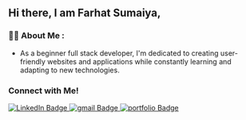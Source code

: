 ## Hi there, I am Farhat Sumaiya,

### :woman_technologist: About Me :
- As a beginner full stack developer, I'm dedicated to creating user-friendly websites and applications while constantly learning and adapting to new technologies.

### Connect with Me!
<div id="badges">
  <a href="[your-linkedin-URL](https://www.linkedin.com/in/farhat-sumaiya-4704b11a3/)">
    <img src="https://img.shields.io/badge/LinkedIn-blue?style=for-the-badge&logo=linkedin&logoColor=white" alt="LinkedIn Badge"/>
  </a>
    <a href="farhat.sumaiya@gmail.com">
    <img src="https://img.shields.io/badge/Gmail-red?style=for-the-badge&logo=gmail&logoColor=white" alt="gmail Badge"/>
  </a>
  <a href="https://farhatt18.github.io/Portfolio/">
    <img src="https://img.shields.io/badge/Portfolio-black?style=for-the-badge&logo=circle&logoColor=white" alt="portfolio Badge"/>
  </a>
</div>



